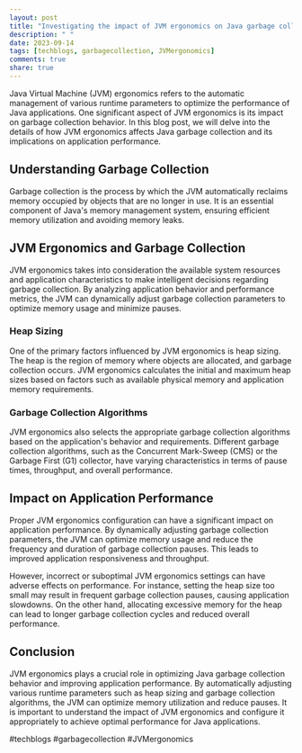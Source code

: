 ```yaml
---
layout: post
title: "Investigating the impact of JVM ergonomics on Java garbage collection behavior"
description: " "
date: 2023-09-14
tags: [techblogs, garbagecollection, JVMergonomics]
comments: true
share: true
---
```


Java Virtual Machine (JVM) ergonomics refers to the automatic management of various runtime parameters to optimize the performance of Java applications. One significant aspect of JVM ergonomics is its impact on garbage collection behavior. In this blog post, we will delve into the details of how JVM ergonomics affects Java garbage collection and its implications on application performance.

## Understanding Garbage Collection

Garbage collection is the process by which the JVM automatically reclaims memory occupied by objects that are no longer in use. It is an essential component of Java's memory management system, ensuring efficient memory utilization and avoiding memory leaks.

## JVM Ergonomics and Garbage Collection

JVM ergonomics takes into consideration the available system resources and application characteristics to make intelligent decisions regarding garbage collection. By analyzing application behavior and performance metrics, the JVM can dynamically adjust garbage collection parameters to optimize memory usage and minimize pauses.

### Heap Sizing

One of the primary factors influenced by JVM ergonomics is heap sizing. The heap is the region of memory where objects are allocated, and garbage collection occurs. JVM ergonomics calculates the initial and maximum heap sizes based on factors such as available physical memory and application memory requirements.

### Garbage Collection Algorithms

JVM ergonomics also selects the appropriate garbage collection algorithms based on the application's behavior and requirements. Different garbage collection algorithms, such as the Concurrent Mark-Sweep (CMS) or the Garbage First (G1) collector, have varying characteristics in terms of pause times, throughput, and overall performance.

## Impact on Application Performance

Proper JVM ergonomics configuration can have a significant impact on application performance. By dynamically adjusting garbage collection parameters, the JVM can optimize memory usage and reduce the frequency and duration of garbage collection pauses. This leads to improved application responsiveness and throughput.

However, incorrect or suboptimal JVM ergonomics settings can have adverse effects on performance. For instance, setting the heap size too small may result in frequent garbage collection pauses, causing application slowdowns. On the other hand, allocating excessive memory for the heap can lead to longer garbage collection cycles and reduced overall performance.

## Conclusion

JVM ergonomics plays a crucial role in optimizing Java garbage collection behavior and improving application performance. By automatically adjusting various runtime parameters such as heap sizing and garbage collection algorithms, the JVM can optimize memory utilization and reduce pauses. It is important to understand the impact of JVM ergonomics and configure it appropriately to achieve optimal performance for Java applications.

#techblogs #garbagecollection #JVMergonomics